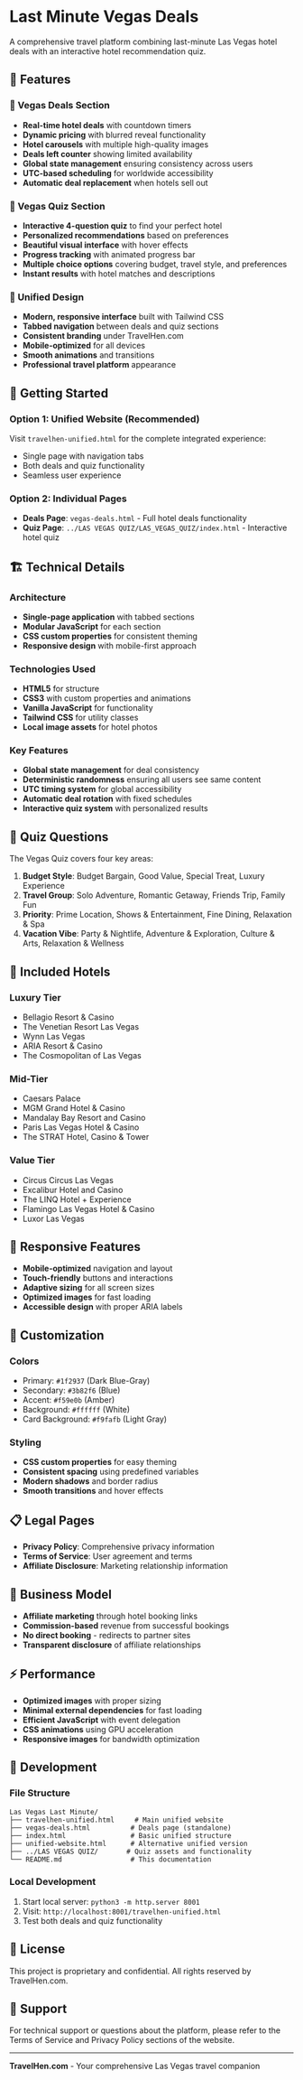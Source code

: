 # Last Minute Vegas Deals

A comprehensive travel platform combining last-minute Las Vegas hotel deals with an interactive hotel recommendation quiz.

## 🌟 Features

### 🏨 Vegas Deals Section
- **Real-time hotel deals** with countdown timers
- **Dynamic pricing** with blurred reveal functionality
- **Hotel carousels** with multiple high-quality images
- **Deals left counter** showing limited availability
- **Global state management** ensuring consistency across users
- **UTC-based scheduling** for worldwide accessibility
- **Automatic deal replacement** when hotels sell out

### 🎯 Vegas Quiz Section
- **Interactive 4-question quiz** to find your perfect hotel
- **Personalized recommendations** based on preferences
- **Beautiful visual interface** with hover effects
- **Progress tracking** with animated progress bar
- **Multiple choice options** covering budget, travel style, and preferences
- **Instant results** with hotel matches and descriptions

### 🎨 Unified Design
- **Modern, responsive interface** built with Tailwind CSS
- **Tabbed navigation** between deals and quiz sections
- **Consistent branding** under TravelHen.com
- **Mobile-optimized** for all devices
- **Smooth animations** and transitions
- **Professional travel platform** appearance

## 🚀 Getting Started

### Option 1: Unified Website (Recommended)
Visit `travelhen-unified.html` for the complete integrated experience:
- Single page with navigation tabs
- Both deals and quiz functionality
- Seamless user experience

### Option 2: Individual Pages
- **Deals Page**: `vegas-deals.html` - Full hotel deals functionality
- **Quiz Page**: `../LAS VEGAS QUIZ/LAS_VEGAS_QUIZ/index.html` - Interactive hotel quiz

## 🏗️ Technical Details

### Architecture
- **Single-page application** with tabbed sections
- **Modular JavaScript** for each section
- **CSS custom properties** for consistent theming
- **Responsive design** with mobile-first approach

### Technologies Used
- **HTML5** for structure
- **CSS3** with custom properties and animations
- **Vanilla JavaScript** for functionality
- **Tailwind CSS** for utility classes
- **Local image assets** for hotel photos

### Key Features
- **Global state management** for deal consistency
- **Deterministic randomness** ensuring all users see same content
- **UTC timing system** for global accessibility
- **Automatic deal rotation** with fixed schedules
- **Interactive quiz system** with personalized results

## 🎯 Quiz Questions

The Vegas Quiz covers four key areas:

1. **Budget Style**: Budget Bargain, Good Value, Special Treat, Luxury Experience
2. **Travel Group**: Solo Adventure, Romantic Getaway, Friends Trip, Family Fun
3. **Priority**: Prime Location, Shows & Entertainment, Fine Dining, Relaxation & Spa
4. **Vacation Vibe**: Party & Nightlife, Adventure & Exploration, Culture & Arts, Relaxation & Wellness

## 🏨 Included Hotels

### Luxury Tier
- Bellagio Resort & Casino
- The Venetian Resort Las Vegas
- Wynn Las Vegas
- ARIA Resort & Casino
- The Cosmopolitan of Las Vegas

### Mid-Tier
- Caesars Palace
- MGM Grand Hotel & Casino
- Mandalay Bay Resort and Casino
- Paris Las Vegas Hotel & Casino
- The STRAT Hotel, Casino & Tower

### Value Tier
- Circus Circus Las Vegas
- Excalibur Hotel and Casino
- The LINQ Hotel + Experience
- Flamingo Las Vegas Hotel & Casino
- Luxor Las Vegas

## 📱 Responsive Features

- **Mobile-optimized** navigation and layout
- **Touch-friendly** buttons and interactions
- **Adaptive sizing** for all screen sizes
- **Optimized images** for fast loading
- **Accessible design** with proper ARIA labels

## 🎨 Customization

### Colors
- Primary: `#1f2937` (Dark Blue-Gray)
- Secondary: `#3b82f6` (Blue)
- Accent: `#f59e0b` (Amber)
- Background: `#ffffff` (White)
- Card Background: `#f9fafb` (Light Gray)

### Styling
- **CSS custom properties** for easy theming
- **Consistent spacing** using predefined variables
- **Modern shadows** and border radius
- **Smooth transitions** and hover effects

## 📋 Legal Pages

- **Privacy Policy**: Comprehensive privacy information
- **Terms of Service**: User agreement and terms
- **Affiliate Disclosure**: Marketing relationship information

## 💼 Business Model

- **Affiliate marketing** through hotel booking links
- **Commission-based** revenue from successful bookings
- **No direct booking** - redirects to partner sites
- **Transparent disclosure** of affiliate relationships

## ⚡ Performance

- **Optimized images** with proper sizing
- **Minimal external dependencies** for fast loading
- **Efficient JavaScript** with event delegation
- **CSS animations** using GPU acceleration
- **Responsive images** for bandwidth optimization

## 🔧 Development

### File Structure
```
Las Vegas Last Minute/
├── travelhen-unified.html     # Main unified website
├── vegas-deals.html          # Deals page (standalone)
├── index.html                # Basic unified structure
├── unified-website.html      # Alternative unified version
├── ../LAS VEGAS QUIZ/       # Quiz assets and functionality
└── README.md                 # This documentation
```

### Local Development
1. Start local server: `python3 -m http.server 8001`
2. Visit: `http://localhost:8001/travelhen-unified.html`
3. Test both deals and quiz functionality

## 📄 License

This project is proprietary and confidential. All rights reserved by TravelHen.com.

## 🤝 Support

For technical support or questions about the platform, please refer to the Terms of Service and Privacy Policy sections of the website.

---

**TravelHen.com** - Your comprehensive Las Vegas travel companion 